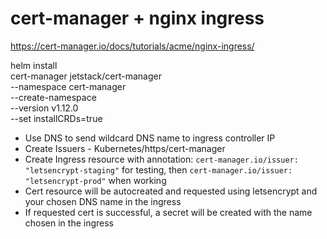 # cert-manager + nginx ingress
https://cert-manager.io/docs/tutorials/acme/nginx-ingress/

helm install \
  cert-manager jetstack/cert-manager \
  --namespace cert-manager \
  --create-namespace \
  --version v1.12.0 \
  --set installCRDs=true

- Use DNS to send wildcard DNS name to ingress controller IP
- Create Issuers - Kubernetes/https/cert-manager
- Create Ingress resource with annotation: `cert-manager.io/issuer: "letsencrypt-staging"` for testing, then `cert-manager.io/issuer: "letsencrypt-prod"` when working
- Cert resource will be autocreated and requested using letsencrypt and your chosen DNS name in the ingress
- If requested cert is successful, a secret will be created with the name chosen in the ingress